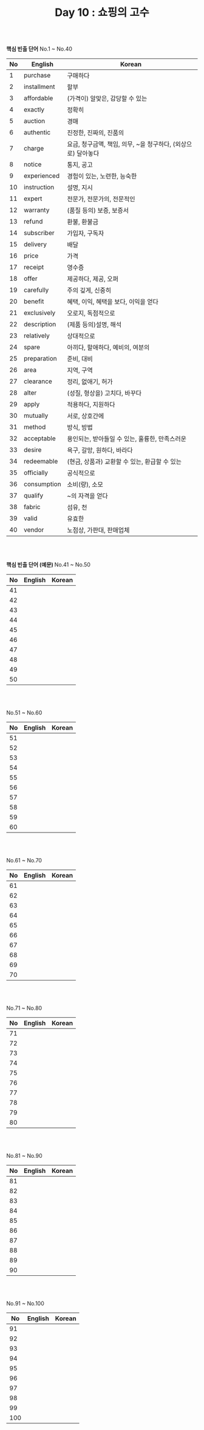 <div align='center'>
    <h1>Day 10 : 쇼핑의 고수</h1>
</div>

<br>
<br>

<b>핵심 빈출 단어</b> No.1 ~ No.40

|No|English|Korean|
|---|---|---|
|1|purchase|구매하다|
|2|installment|할부|
|3|affordable|(가격이) 알맞은, 감당할 수 있는|
|4|exactly|정확히|
|5|auction|경매|
|6|authentic|진정한, 진짜의, 진품의|
|7|charge|요금, 청구금액, 책임, 의무, ~을 청구하다, (외상으로) 달아놓다|
|8|notice|통지, 공고|
|9|experienced|경험이 있는, 노련한, 능숙한|
|10|instruction|설명, 지시|
|11|expert|전문가, 전문가의, 전문적인|
|12|warranty|(품질 등의) 보증, 보증서|
|13|refund|환불, 환불금|
|14|subscriber|가입자, 구독자|
|15|delivery|배달|
|16|price|가격|
|17|receipt|영수증|
|18|offer|제공하다, 제공, 오퍼|
|19|carefully|주의 깊게, 신중히|
|20|benefit|혜택, 이익, 혜택을 보다, 이익을 얻다|
|21|exclusively|오로지, 독점적으로|
|22|description|(제품 등의)설명, 해석|
|23|relatively|상대적으로|
|24|spare|아끼다, 할애하다, 예비의, 여분의|
|25|preparation|준비, 대비|
|26|area|지역, 구역|
|27|clearance|정리, 없애기, 허가|
|28|alter|(성질, 형상을) 고치다, 바꾸다|
|29|apply|적용하다, 지원하다|
|30|mutually|서로, 상호간에|
|31|method|방식, 방법|
|32|acceptable|용인되는, 받아들일 수 있는, 훌륭한, 만족스러운|
|33|desire|욕구, 갈망, 원하다, 바라다|
|34|redeemable|(현금, 상품과) 교환할 수 있는, 환급할 수 있는|
|35|officially|공식적으로|
|36|consumption|소비(량), 소모|
|37|qualify|~의 자격을 얻다|
|38|fabric|섬유, 천|
|39|valid|유효한|
|40|vendor|노점상, 가판대, 판매업체|

<br>
<br>

<b>핵심 빈출 단어 (예문) </b>No.41 ~ No.50

|No|English|Korean|
|---|---|---|
|41||
|42||
|43||
|44||
|45||
|46||
|47||
|48||
|49||
|50||

<br>
<br>

No.51 ~ No.60

|No|English|Korean|
|---|---|---|
|51||
|52||
|53||
|54||
|55||
|56||
|57||
|58||
|59||
|60||

<br>
<br>

No.61 ~ No.70

|No|English|Korean|
|---|---|---|
|61||
|62||
|63||
|64||
|65||
|66||
|67||
|68||
|69||
|70||

<br>
<br>

No.71 ~ No.80

|No|English|Korean|
|---|---|---|
|71||
|72||
|73||
|74||
|75||
|76||
|77||
|78||
|79||
|80||

<br>
<br>

No.81 ~ No.90

|No|English|Korean|
|---|---|---|
|81||
|82||
|83||
|84||
|85||
|86||
|87||
|88||
|89||
|90||

<br>
<br>

No.91 ~ No.100

|No|English|Korean|
|---|---|---|
|91||
|92||
|93||
|94||
|95||
|96||
|97||
|98||
|99||
|100||

<br>
<br>

